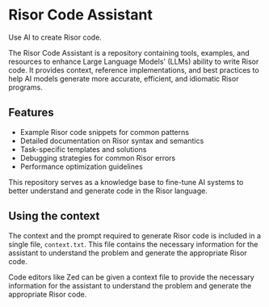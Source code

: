 # Risor Code Assistant

Use AI to create Risor code.

The Risor Code Assistant is a repository containing tools, examples, and resources to enhance Large Language Models' (LLMs) ability to write Risor code. It provides context, reference implementations, and best practices to help AI models generate more accurate, efficient, and idiomatic Risor programs.

## Features

- Example Risor code snippets for common patterns
- Detailed documentation on Risor syntax and semantics
- Task-specific templates and solutions
- Debugging strategies for common Risor errors
- Performance optimization guidelines

This repository serves as a knowledge base to fine-tune AI systems to better understand and generate code in the Risor language.

## Using the context

The context and the prompt required to generate Risor code is included in a single file, `context.txt`. This file contains the necessary information for the assistant to understand the problem and generate the appropriate Risor code.

Code editors like Zed can be given a context file to provide the necessary information for the assistant to understand the problem and generate the appropriate Risor code.
